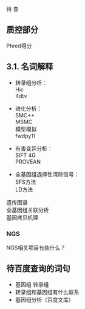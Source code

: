 待    查

## 质控部分

Phred得分

## 3.1. 名词解释  
- 转录组分析：  
Hic  
4dtv  
  
- 进化分析：  
SMC++  
MSMC  
模型模拟  
fwdpy11  
  
- 有害变异分析：  
SIFT 4G  
PROVEAN  
  
- 全基因组选择性清除信号：  
SFS方法  
LD方法  
  
遗传图谱  
全基因组关联分析  
基因拷贝机理  

### NGS
NGS相关项目有些什么？

## 待百度查询的词句
- 基因组 转录组
- 转录组和基因组有什么联系
- 基因组分析（百度文库）